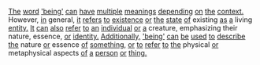 [The](./the.md) [word](./word.md) ['being'](./being.md) [can](./can.md) [have](./have.md) [multiple](./multiple.md) [meanings](./meanings.md) [depending](./depending.md) [on](./on.md) [the](./the.md) [context.](./context.md) However, [in](./in.md) general, [it](./it.md) [refers](./refers.md) [to](./to.md) [existence](./existence.md) [or](./or.md) [the](./the.md) [state](./state.md) [of](./of.md) existing [as](./as.md) [a](./a.md) living [entity.](./entity.md) [It](./it.md) [can](./can.md) [also](./also.md) [refer](./refer.md) [to](./to.md) [an](./an.md) [individual](./individual.md) [or](./or.md) [a](./a.md) creature, emphasizing their nature, essence, [or](./or.md) [identity.](./identity.md) [Additionally,](./additionally.md) ['being'](./being.md) [can](./can.md) [be](./be.md) [used](./used.md) [to](./to.md) [describe](./describe.md) [the](./the.md) nature [or](./or.md) essence [of](./of.md) [something,](./something.md) [or](./or.md) [to](./to.md) [refer](./refer.md) [to](./to.md) [the](./the.md) physical [or](./or.md) metaphysical aspects [of](./of.md) [a](./a.md) [person](./person.md) [or](./or.md) [thing.](./thing.md)
